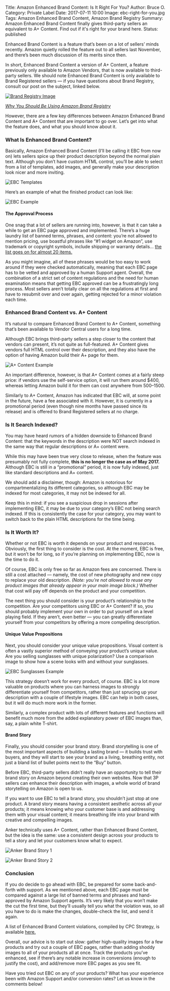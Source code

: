 Title: Amazon Enhanced Brand Content: Is It Right For You?
Author: Bruce O.
Category: Private Label
Date: 2017-07-11 10:00
Image: ebc-right-for-you.jpg
Tags: Amazon Enhanced Brand Content, Amazon Brand Registry
Summary: Amazon Enhanced Brand Content finally gives third-party sellers an equivalent to A+ Content. Find out if it's right for your brand here.
Status: published

Enhanced Brand Content is a feature that’s been on a lot of sellers’ minds recently. Amazon quietly rolled the feature out to all sellers last November, and there’s been much discussion of its merits since then. 

In short, Enhanced Brand Content a version of A+ Content, a feature previously only available to Amazon Vendors, that is now available to third-party sellers. We should note Enhanced Brand Content is only available to Brand Registered sellers — if you have questions about Brand Registry, consult our post on the subject, linked below.


<a href="https://efficientera.com/blog/2016/09/amazon-brand-registry.html">![Brand Registry Image](/images/blog/related/brand-registry_small.jpg)</a>  

[*Why You Should Be Using Amazon Brand Registry*](https://efficientera.com/blog/2016/09/amazon-brand-registry.html)

However, there are a few key differences between Amazon Enhanced Brand Content and A+ Content that are important to go over. Let’s get into what the feature does, and what you should know about it.

### What Is Enhanced Brand Content?

Basically, Amazon Enhanced Brand Content (I’ll be calling it EBC from now on) lets sellers spice up their product description beyond the normal plain text. Although you don’t have custom HTML control, you’ll be able to select from a list of templates, add images, and generally make your description look nicer and more inviting.
 
![EBC Templates](/images/blog/2017/07/ebc-templates.jpg)

Here’s an example of what the finished product can look like:  

![EBC Example](/images/blog/2017/07/ebc-example.png)

#### The Approval Process

One snag that a lot of sellers are running into, however, is that it can take a while to get an EBC page approved and implemented. There’s a huge laundry list of banned terms, phrases, and content: you’re not allowed to mention pricing, use boastful phrases like “#1 widget on Amazon”, use trademark or copyright symbols, include shipping or warranty details… [the list goes on for almost 20 items.](http://www.cpcstrategy.com/blog/2016/11/amazon-enhanced-brand-content/#3)

As you might imagine, all of these phrases would be too easy to work around if they were checked automatically, meaning that each EBC page has to be vetted and approved by a human Support agent. Overall, the combination of a strict set of content regulations and the need for human examination means that getting EBC approved can be a frustratingly long process. Most sellers aren’t totally clear on all the regulations at first and have to resubmit over and over again, getting rejected for a minor violation each time. 

### Enhanced Brand Content vs. A+ Content

It’s natural to compare Enhanced Brand Content to A+ Content, something that’s been available to Vendor Central users for a long time. 

Although EBC brings third-party sellers a step closer to the content that vendors can present, it’s not quite as full-featured. A+ Content gives vendors full HTML control over their description, and they also have the option of having Amazon build their A+ page for them.  

![A+ Content Example](/images/blog/2017/07/aplus-example.png)

An important difference, however, is that A+ Content comes at a fairly steep price: if vendors use the self-service option, it will run them around $400, whereas letting Amazon build it for them can cost anywhere from $500–$1500. 

Similarly to A+ Content, Amazon has indicated that EBC will, at some point in the future, have a fee associated with it. However, it is currently in a promotional period (even though nine months have passed since its release) and is offered to Brand Registered sellers at no charge. 

### Is It Search Indexed?

You may have heard rumors of a hidden downside to Enhanced Brand Content: that the keywords in the description were NOT search indexed in the same way that regular descriptions or A+ content were. 

While this may have been true very close to release, when the feature was presumably not fully complete, **this is no longer the case as of May 2017.** Although EBC is still in a “promotional” period, it is now fully indexed, just like standard descriptions and A+ content. 

We should add a disclaimer, though: Amazon is notorious for compartmentalizing its different categories, so although EBC may be indexed for most categories, it may not be indexed for all.

Keep this in mind: if you see a suspicious drop in sessions after implementing EBC, it may be due to your category’s EBC not being search indexed. If this is consistently the case for your category, you may want to switch back to the plain HTML descriptions for the time being.

### Is It Worth It?

Whether or not EBC is worth it depends on your product and resources. Obviously, the first thing to consider is the cost. At the moment, EBC is free, but it won’t be for long, so if you’re planning on implementing EBC, now is the time to do it.

Of course, EBC is only free so far as Amazon fees are concerned. There is still a cost attached — namely, the cost of new photography and new copy to replace your old description. *(Note: you’re not allowed to reuse any product images that already appear in your main image block.)* Whether that cost will pay off depends on the product and your competition.

The next thing you should consider is your product’s relationship to the competition. Are your competitors using EBC or A+ Content? If so, you should probably implement your own in order to put yourself on a level playing field. If they aren’t, even better — you can greatly differentiate yourself from your competitors by offering a more compelling description.

#### Unique Value Propositions

Next, you should consider your unique value propositions. Visual content is often a vastly superior method of conveying your product’s unique value. Are you selling sunglasses with unique polarization? Use a comparison image to show how a scene looks with and without your sunglasses.  

![EBC Sunglasses Example](/images/blog/2017/07/ebc-sunglasses.png)

This strategy doesn’t work for every product, of course. EBC is a lot more valuable on products where you can harness images to strongly differentiate yourself from competitors, rather than just sprucing up your description with a couple of lifestyle images. EBC can help in both cases, but it will do much more work in the former. 

Similarly, a complex product with lots of different features and functions will benefit much more from the added explanatory power of EBC images than, say, a plain white T-shirt. 

#### Brand Story

Finally, you should consider your brand story. Brand storytelling is one of the most important aspects of building a lasting brand — it builds trust with buyers, and they will start to see your brand as a living, breathing entity, not just a bland list of bullet points next to the “Buy” button.

Before EBC, third-party sellers didn’t really have an opportunity to tell their brand story on Amazon beyond creating their own websites. Now that 3P sellers can enhance their description with images, a whole world of brand storytelling on Amazon is open to us. 

If you want to use EBC to tell a brand story, you shouldn’t just stop at one product. A brand story means having a consistent aesthetic across all your products; it means knowing who your customer base is and addressing them with your visual content; it means breathing life into your brand with creative and compelling images.

Anker technically uses A+ Content, rather than Enhanced Brand Content, but the idea is the same: use a consistent design across your products to tell a story and let your customers know what to expect.

![Anker Brand Story 1](/images/blog/2017/07/anker-brand-story-1.png)  

![Anker Brand Story 2](/images/blog/2017/07/anker-brand-story-2.png)

### Conclusion

If you do decide to go ahead with EBC, be prepared for some back-and-forth with support. As we mentioned above, each EBC page must be compared against a large list of banned terms and phrases and hand-approved by Amazon Support agents. It’s very likely that you won’t make the cut the first time, but they’ll usually tell you what the violation was, so all you have to do is make the changes, double-check the list, and send it again.

A list of Enhanced Brand Content violations, compiled by CPC Strategy, is available [here.](http://www.cpcstrategy.com/blog/2016/11/amazon-enhanced-brand-content/#3) 

Overall, our advice is to start out slow: gather high-quality images for a few products and try out a couple of EBC pages, rather than adding shoddy images to all of your products all at once. Track the products you’ve enhanced, see if there’s any notable increase in conversions (enough to justify the cost), and add/remove more EBC pages as you see fit.  

Have you tried out EBC on any of your products? What has your experience been with Amazon Support and/or conversion rates? Let us know in the comments below!
